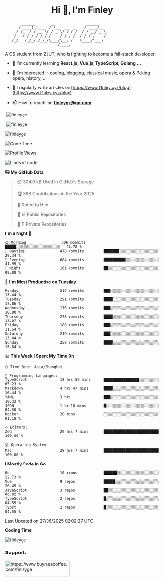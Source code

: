 <h1 align="center">Hi 👋, I'm Finley</h1>

```text
       _______       __              ______   
      / ____(_)___  / /__  __  __   / ____/__ 
     / /_  / / __ \/ / _ \/ / / /  / / __/ _ \
    / __/ / / / / / /  __/ /_/ /  / /_/ /  __/
   /_/   /_/_/ /_/_/\___/\__, /   \____/\___/
                        /____/                
```

<p align="left">

A CS student from ZJUT,
who is fighting to become a full-stack developer.

</p>

<p align="left">

- 🌱 I’m currently learning **React.js, Vue.js, TypeScript, Golang ...**

- 🧠 I'm interested in coding, blogging, classical music, opera & Peking opera, history, ...

- 📝 I regularly write articles on [https://www.f1nley.xyz/blog](https://www.f1nley.xyz/blog)

- 📫 How to reach me **finleyge@qq.com**

</p>

<p>&nbsp;<img align="center" src="https://github-readme-stats.vercel.app/api/top-langs/?username=finleyge&show_icons=true&locale=en&hide=javascript,html,tex" alt="finleyge" /></p>

<p>&nbsp;<img align="center" src="https://github-readme-stats.vercel.app/api?username=finleyge&show_icons=true&locale=en" alt="finleyge" /></p>

<p><img align="center" src="https://github-readme-streak-stats.herokuapp.com/?user=finleyge&" alt="finleyge" /></p>

<!--START_SECTION:waka-->
![Code Time](http://img.shields.io/badge/Code%20Time-2%2C183%20hrs%2025%20mins-blue)

![Profile Views](http://img.shields.io/badge/Profile%20Views-0-blue)

![Lines of code](https://img.shields.io/badge/From%20Hello%20World%20I%27ve%20Written-1.2%20million%20lines%20of%20code-blue)

**🐱 My GitHub Data** 

> 📦 304.0 kB Used in GitHub's Storage 
 > 
> 🏆 388 Contributions in the Year 2025
 > 
> 💼 Opted to Hire
 > 
> 📜 61 Public Repositories 
 > 
> 🔑 11 Private Repositories 
 > 
**I'm a Night 🦉** 

```text
🌞 Morning                306 commits         █████░░░░░░░░░░░░░░░░░░░░   18.78 % 
🌆 Daytime                478 commits         ███████░░░░░░░░░░░░░░░░░░   29.34 % 
🌃 Evening                684 commits         ██████████░░░░░░░░░░░░░░░   41.99 % 
🌙 Night                  161 commits         ██░░░░░░░░░░░░░░░░░░░░░░░   09.88 % 
```
📅 **I'm Most Productive on Tuesday** 

```text
Monday                   219 commits         ███░░░░░░░░░░░░░░░░░░░░░░   13.44 % 
Tuesday                  291 commits         ████░░░░░░░░░░░░░░░░░░░░░   17.86 % 
Wednesday                176 commits         ███░░░░░░░░░░░░░░░░░░░░░░   10.80 % 
Thursday                 278 commits         ████░░░░░░░░░░░░░░░░░░░░░   17.07 % 
Friday                   188 commits         ███░░░░░░░░░░░░░░░░░░░░░░   11.54 % 
Saturday                 219 commits         ███░░░░░░░░░░░░░░░░░░░░░░   13.44 % 
Sunday                   258 commits         ████░░░░░░░░░░░░░░░░░░░░░   15.84 % 
```


📊 **This Week I Spent My Time On** 

```text
🕑︎ Time Zone: Asia/Shanghai

💬 Programming Languages: 
TypeScript               18 hrs 59 mins      ████████████████░░░░░░░░░   65.23 % 
Markdown                 4 hrs 47 mins       ████░░░░░░░░░░░░░░░░░░░░░   16.44 % 
YAML                     3 hrs               ███░░░░░░░░░░░░░░░░░░░░░░   10.32 % 
JSON                     1 hr 18 mins        █░░░░░░░░░░░░░░░░░░░░░░░░   04.50 % 
Docker                   20 mins             ░░░░░░░░░░░░░░░░░░░░░░░░░   01.18 % 

🔥 Editors: 
Zed                      29 hrs 7 mins       █████████████████████████   100.00 % 

💻 Operating System: 
Mac                      29 hrs 7 mins       █████████████████████████   100.00 % 
```

**I Mostly Code in Go** 

```text
Go                       10 repos            ██████░░░░░░░░░░░░░░░░░░░   22.73 % 
Vue                      9 repos             █████░░░░░░░░░░░░░░░░░░░░   20.45 % 
JavaScript               3 repos             ██░░░░░░░░░░░░░░░░░░░░░░░   06.82 % 
TypeScript               2 repos             █░░░░░░░░░░░░░░░░░░░░░░░░   04.55 % 
Typst                    2 repos             █░░░░░░░░░░░░░░░░░░░░░░░░   04.55 % 
```




 Last Updated on 27/06/2025 02:02:27 UTC
<!--END_SECTION:waka-->
**Coding Time**
<p>
       <img align="center" src="https://wakatime.com/share/@1f267603-cf28-47c9-a32c-2753500710e7/96d852e9-5832-42ff-acaa-a48a5371ba9d.svg" alt="finleyge" />
</p>

</p>


<h3 align="left">Support:</h3>

<p align="left">

<a href="https://www.buymeacoffee.com/finleyge"> <img align="left" src="https://cdn.buymeacoffee.com/buttons/v2/default-yellow.png" height="50" width="210" alt="https://www.buymeacoffee.com/finleyge" />

</a>
</p>
